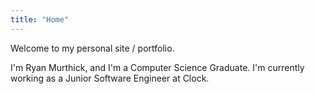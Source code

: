 ```yaml
---
title: "Home"
---
```


Welcome to my personal site / portfolio.

I'm Ryan Murthick, and I'm a Computer Science Graduate. I'm currently working as a Junior Software Engineer at Clock.
